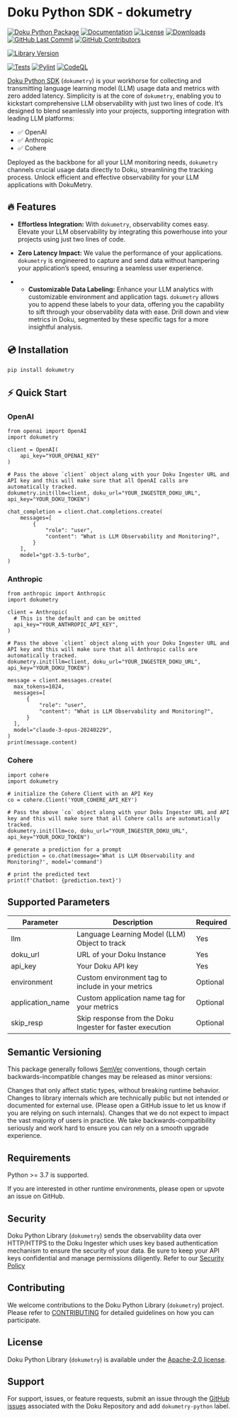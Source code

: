 # Doku Python SDK - dokumetry

[![Doku Python Package](https://img.shields.io/badge/Doku-orange)](https://github.com/dokulabs/doku)
[![Documentation](https://img.shields.io/badge/Documentation-orange?logo=Google-Docs&logoColor=white)](https://docs.dokulabs.com/)
[![License](https://img.shields.io/github/license/dokulabs/dokumetry-python?label=license&logo=github&color=f80&logoColor=fff%22%20alt=%22License)](https://github.com/dokulabs/dokumetry-python/blob/main/LICENSE)
[![Downloads](https://static.pepy.tech/badge/dokumetry/month)](https://pepy.tech/project/dokumetry)
[![GitHub Last Commit](https://img.shields.io/github/last-commit/dokulabs/dokumetry-python)](https://github.com/dokulabs/dokumetry-python/pulse)
[![GitHub Contributors](https://img.shields.io/github/contributors/dokulabs/dokumetry-python)](https://github.com/dokulabs/dokumetry-python/graphs/contributors)

[![Library Version](https://img.shields.io/github/tag/dokulabs/dokumetry-python.svg?&label=Library%20Version&logo=python)](https://github.com/dokulabs/dokumetry-python/tags)

[![Tests](https://github.com/dokulabs/dokumetry-python/actions/workflows/tests.yml/badge.svg?branch=main)](https://github.com/dokulabs/dokumetry-python/actions/workflows/tests.yml)
[![Pylint](https://github.com/dokulabs/dokumetry-python/actions/workflows/pylint.yml/badge.svg?branch=main)](https://github.com/dokulabs/dokumetry-python/actions/workflows/pylint.yml)
[![CodeQL](https://github.com/dokulabs/dokumetry-python/actions/workflows/github-code-scanning/codeql/badge.svg?branch=main)](https://github.com/dokulabs/dokumetry-python/actions/workflows/github-code-scanning/codeql)

[Doku Python SDK](https://pypi.org/project/dokumetry/) (`dokumetry`) is your workhorse for collecting and transmitting language learning model (LLM) usage data and metrics with zero added latency. Simplicity is at the core of `dokumetry`, enabling you to kickstart comprehensive LLM observability with just two lines of code. It’s designed to blend seamlessly into your projects, supporting integration with leading LLM platforms:

- ✅ OpenAI
- ✅ Anthropic
- ✅ Cohere

Deployed as the backbone for all your LLM monitoring needs, `dokumetry` channels crucial usage data directly to Doku, streamlining the tracking process. Unlock efficient and effective observability for your LLM applications with DokuMetry.

## 🔥 Features

- **Effortless Integration:** With `dokumetry`, observability comes easy. Elevate your LLM observability by integrating this powerhouse into your projects using just two lines of code. 

- **Zero Latency Impact:** We value the performance of your applications. `dokumetry` is engineered to capture and send data without hampering your application’s speed, ensuring a seamless user experience.

- - **Customizable Data Labeling:** Enhance your LLM analytics with customizable environment and application tags. `dokumetry` allows you to append these labels to your data, offering you the capability to sift through your observability data with ease. Drill down and view metrics in Doku, segmented by these specific tags for a more insightful analysis.

## 💿 Installation

```bash
pip install dokumetry
```

## ⚡️ Quick Start

### OpenAI

```
from openai import OpenAI
import dokumetry

client = OpenAI(
    api_key="YOUR_OPENAI_KEY"
)

# Pass the above `client` object along with your Doku Ingester URL and API key and this will make sure that all OpenAI calls are automatically tracked.
dokumetry.init(llm=client, doku_url="YOUR_INGESTER_DOKU_URL", api_key="YOUR_DOKU_TOKEN")

chat_completion = client.chat.completions.create(
    messages=[
        {
            "role": "user",
            "content": "What is LLM Observability and Monitoring?",
        }
    ],
    model="gpt-3.5-turbo",
)
```

### Anthropic

```
from anthropic import Anthropic
import dokumetry

client = Anthropic(
  # This is the default and can be omitted
  api_key="YOUR_ANTHROPIC_API_KEY",
)

# Pass the above `client` object along with your Doku Ingester URL and API key and this will make sure that all Anthropic calls are automatically tracked.
dokumetry.init(llm=client, doku_url="YOUR_INGESTER_DOKU_URL", api_key="YOUR_DOKU_TOKEN")

message = client.messages.create(
  max_tokens=1024,
  messages=[
      {
          "role": "user",
          "content": "What is LLM Observability and Monitoring?",
      }
  ],
  model="claude-3-opus-20240229",
)
print(message.content)

```

### Cohere

```
import cohere
import dokumetry

# initialize the Cohere Client with an API Key
co = cohere.Client('YOUR_COHERE_API_KEY')

# Pass the above `co` object along with your Doku Ingester URL and API key and this will make sure that all Cohere calls are automatically tracked.
dokumetry.init(llm=co, doku_url="YOUR_INGESTER_DOKU_URL", api_key="YOUR_DOKU_TOKEN")

# generate a prediction for a prompt
prediction = co.chat(message='What is LLM Observability and Monitoring?', model='command')

# print the predicted text
print(f'Chatbot: {prediction.text}')
```

## Supported Parameters

| Parameter         | Description                                               | Required      |
|-------------------|-----------------------------------------------------------|---------------|
| llm               | Language Learning Model (LLM) Object to track             | Yes           |
| doku_url          | URL of your Doku Instance                                 | Yes           |
| api_key           | Your Doku API key                                         | Yes           |
| environment       | Custom environment tag to include in your metrics         | Optional      |
| application_name  | Custom application name tag for your metrics              | Optional      |
| skip_resp         | Skip response from the Doku Ingester for faster execution | Optional      |


## Semantic Versioning
This package generally follows [SemVer](https://semver.org/spec/v2.0.0.html) conventions, though certain backwards-incompatible changes may be released as minor versions:

Changes that only affect static types, without breaking runtime behavior.
Changes to library internals which are technically public but not intended or documented for external use. (Please open a GitHub issue to let us know if you are relying on such internals).
Changes that we do not expect to impact the vast majority of users in practice.
We take backwards-compatibility seriously and work hard to ensure you can rely on a smooth upgrade experience.

## Requirements
Python >= 3.7 is supported.

If you are interested in other runtime environments, please open or upvote an issue on GitHub.

## Security

Doku Python Library (`dokumetry`) sends the observability data over HTTP/HTTPS to the Doku Ingester which uses key based authentication mechanism to ensure the security of your data. Be sure to keep your API keys confidential and manage permissions diligently. Refer to our [Security Policy](SECURITY)

## Contributing

We welcome contributions to the Doku Python Library (`dokumetry`) project. Please refer to [CONTRIBUTING](CONTRIBUTING) for detailed guidelines on how you can participate.

## License

Doku Python Library (`dokumetry`) is available under the [Apache-2.0 license](LICENSE).

## Support

For support, issues, or feature requests, submit an issue through the [GitHub issues](https://github.com/dokulabs/doku/issues) associated with the Doku Repository and add `dokumetry-python` label.
